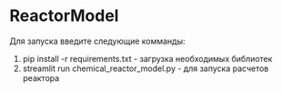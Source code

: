 # ReactorModel 
Для запуска введите следующие комманды:
1) pip install -r requirements.txt - загрузка необходимых библиотек
2) streamlit run chemical_reactor_model.py - для запуска расчетов реактора